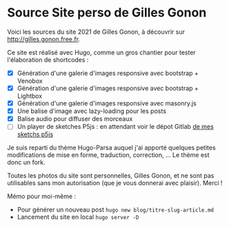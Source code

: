 # Source Site perso de Gilles Gonon

Voici les sources du site 2021 de Gilles Gonon, à découvrir sur http://gilles.gonon.free.fr.

Ce site est réalisé avec Hugo, comme un gros chantier pour tester l'élaboration de shortcodes : 

- [x] Génération d'une galerie d'images responsive avec bootstrap + Venobox
- [x] Génération d'une galerie d'images responsive avec bootstrap + Lightbox
- [x] Génération d'une galerie d'images responsive avec masonry.js
- [x] Une balise d'image avec lazy-loading pour les posts
- [x] Balise audio pour diffuser des morceaux
- [ ] Un player de sketches P5js : en attendant voir le dépot Gitlab [de mes sketchs p5js](https://gitlab.com/giloop-projects/p5js-sketches)

Je suis reparti du thème Hugo-Parsa auquel j'ai apporté quelques petites modifications 
de mise en forme, traduction, correction, ... Le thème est donc un fork. 

Toutes les photos du site sont personnelles, Gilles Gonon, et ne sont pas utilisables sans mon autorisation (que je vous donnerai avec plaisir). Merci ! 

Mémo pour moi-même : 

- Pour générer un nouveau post `hugo new blog/titre-slug-article.md`
- Lancement du site en local `hugo server -D`
